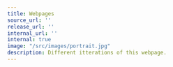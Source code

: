 ```yaml
---
title: Webpages
source_url: ''
release_url: ''
internal_url: ''
internal: true
image: "/src/images/portrait.jpg"
description: Different itterations of this webpage.
---
```

